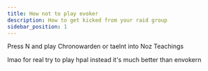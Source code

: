 ```yaml
---
title: How not to play evoker
description: How to get kicked from your raid group
sidebar_position: 1
---
```

Press N and play Chronowarden or taelnt into Noz Teachings

lmao for real try to play hpal instead it's much better than envokern
